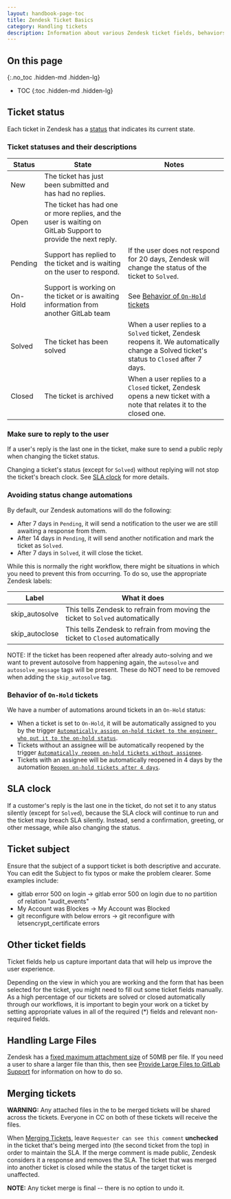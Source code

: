 ```yaml
---
layout: handbook-page-toc
title: Zendesk Ticket Basics
category: Handling tickets
description: Information about various Zendesk ticket fields, behaviors and procedures
---
```


## On this page
{:.no_toc .hidden-md .hidden-lg}

- TOC
{:toc .hidden-md .hidden-lg}

## Ticket status

Each ticket in Zendesk has a [status](https://support.zendesk.com/hc/en-us/articles/212530318-Updating-and-solving-tickets)
that indicates its current state.

### Ticket statuses and their descriptions

| Status   | State | Notes |
| -------- | ------- | ----- |
| New      | The ticket has just been submitted and has had no replies. |  |
| Open     | The ticket has had one or more replies, and the user is waiting on GitLab Support to provide the next reply. | |
| Pending  | Support has replied to the ticket and is waiting on the user to respond. | If the user does not respond for 20 days, Zendesk will change the status of the ticket to `Solved`. |
| On-Hold  | Support is working on the ticket or is awaiting information from another GitLab team | See [Behavior of `On-Hold` tickets](#behavior-of-on-hold-tickets) |
| Solved   | The ticket has been solved | When a user replies to a `Solved` ticket, Zendesk reopens it. We automatically change a Solved ticket's status to `Closed` after 7 days. |
| Closed   | The ticket is archived | When a user replies to a `Closed` ticket, Zendesk opens a new ticket with a note that relates it to the closed one. |

### Make sure to reply to the user

If a user's reply is the last one in the ticket, make sure to send a public
reply when changing the ticket status.

Changing a ticket's status (except for `Solved`) without replying will not stop
the ticket's breach clock. See [SLA clock](#sla-clock) for more details.

### Avoiding status change automations

By default, our Zendesk automations will do the following:

- After 7 days in `Pending`, it will send a notification to the user we are still awaiting a response from them.
- After 14 days in `Pending`, it will send another notification and mark the ticket as `Solved`.
- After 7 days in `Solved`, it will close the ticket.

While this is normally the right workflow, there might be situations
in which you need to prevent this from occurring. To do so, use the appropriate
Zendesk labels:

| Label | What it does |
|-------|--------------|
| skip_autosolve | This tells Zendesk to refrain from moving the ticket to `Solved` automatically |
| skip_autoclose | This tells Zendesk to refrain from moving the ticket to `Closed` automatically |

NOTE: If the ticket has been reopened after already auto-solving and we want to
prevent autosolve from happening again, the `autosolve` and `autosolve_message`
tags will be present. These do NOT need to be removed  when adding the
`skip_autosolve` tag.

### Behavior of `On-Hold` tickets

We have a number of automations around tickets in an `On-Hold` status:

* When a ticket is set to `On-Hold`, it will be automatically assigned to you by
  the trigger [`Automatically assign on-hold ticket to the engineer who put it to the on-hold status`](https://gitlab.zendesk.com/agent/admin/triggers/360033242313).
* Tickets without an assignee will be automatically reopened by the trigger
[`Automatically reopen on-hold tickets without assignee`](https://gitlab.zendesk.com/agent/admin/triggers/360028981853).
* Tickets with an assignee will be automatically reopened in 4 days by the
  automation [`Reopen on-hold tickets after 4 days`](https://gitlab.zendesk.com/agent/admin/automations/360028978393).

## SLA clock

If a customer's reply is the last one in the ticket, do not set it to any status
silently (except for `Solved`), because the SLA clock will continue to run
and the ticket may breach SLA silently. Instead, send a confirmation, greeting, or
other message, while also changing the status.

## Ticket subject

Ensure that the subject of a support ticket is both descriptive and accurate.
You can edit the Subject to fix typos or make the problem clearer. Some examples
include:

- gitlab error 500 on login -> gitlab error 500 on login due to no partition of
  relation "audit_events"
- My Account was Blockes -> My Account was Blocked
- git reconfigure with below errors -> git reconfigure with
  letsencrypt_certificate errors

## Other ticket fields

Ticket fields help us capture important data that will help us improve the user
experience.

Depending on the view in which you are working and the form that has been
selected for the ticket, you might need to fill out some ticket fields manually.
As a high percentage of our tickets are solved or closed automatically through
our workflows, it is important to begin your work on a ticket by setting
appropriate values in all of the required (*) fields and relevant non-required
fields.

## Handling Large Files

Zendesk has a [fixed maximum attachment size](https://support.zendesk.com/hc/en-us/articles/235860287-What-is-the-maximum-attachment-size-I-can-include-in-ticket-comments-) of 50MB per file. If you need a user to share a larger file than this, then see [Provide Large Files to GitLab Support](/support/providing-large-files/) for information on how to do so.

## Merging tickets

**WARNING:** Any attached files in the to be merged tickets will be shared
across the tickets. Everyone in CC on both of these tickets will receive the
files.

When [Merging Tickets](https://support.zendesk.com/hc/en-us/articles/203690916-Merging-tickets),
leave `Requester can see this comment` **unchecked** in the ticket that's being
merged into (the second ticket from the top) in order to maintain the SLA. If
the merge comment is made public, Zendesk considers it a response and removes
the SLA. The ticket that was merged into another ticket is closed while the
status of the target ticket is unaffected.

**NOTE:** Any ticket merge is final -- there is no option to undo it.
